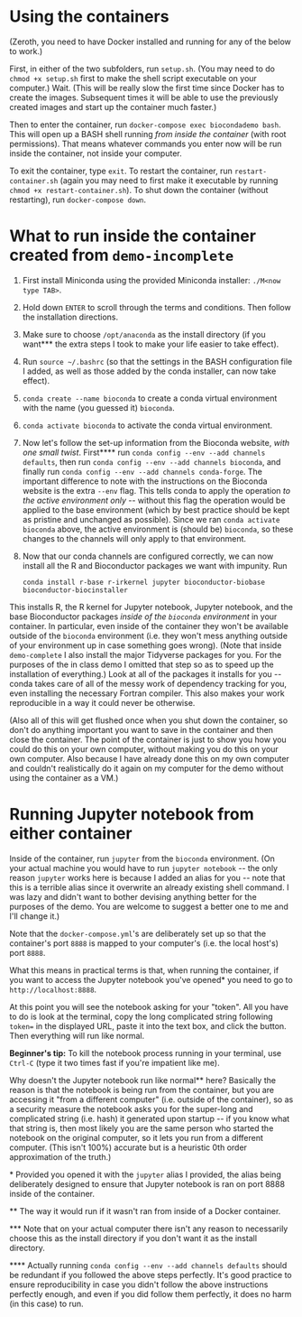 # Using the containers
(Zeroth, you need to have Docker installed and running for any of the below to work.)

First, in either of the two subfolders, run `setup.sh`. (You may need to do `chmod +x setup.sh` first to make the shell script executable on your computer.) Wait. (This will be really slow the first time since Docker has to create the images. Subsequent times it will be able to use the previously created images and start up the container much faster.) 

Then to enter the container, run `docker-compose exec biocondademo bash`. This will open up a BASH shell running _from inside the container_ (with root permissions). That means whatever commands you enter now will be run inside the container, not inside your computer.

To exit the container, type `exit`. To restart the container, run `restart-container.sh` (again you may need to first make it executable by running `chmod +x restart-container.sh`). To shut down the container (without restarting), run `docker-compose down`.

# What to run inside the container created from `demo-incomplete`

1. First install Miniconda using the provided Miniconda installer: `./M<now type TAB>`. 
2. Hold down `ENTER` to scroll through the terms and conditions. Then follow the installation directions.
3. Make sure to choose `/opt/anaconda` as the install directory (if you want\*\*\* the extra steps I took to make your life easier to take effect). 
4. Run `source ~/.bashrc` (so that the settings in the BASH configuration file I added, as well as those added by the conda installer, can now take effect).
5. `conda create --name bioconda` to create a conda virtual environment with the name (you guessed it) `bioconda`.
6. `conda activate bioconda` to activate the conda virtual environment.
7. Now let's follow the set-up information from the Bioconda website, _with one small twist_. First\*\*\*\* run `conda config --env --add channels defaults`, then run `conda config --env --add channels bioconda`, and finally run `conda config --env --add channels conda-forge`. The important difference to note with the instructions on the Bioconda website is the extra `--env` flag. This tells conda to apply the operation _to the active environment only_ -- without this flag the operation would be applied to the base environment (which by best practice should be kept as pristine and unchanged as possible). Since we ran `conda activate bioconda` above, the active environment is (should be) `bioconda`, so these changes to the channels will only apply to that environment.
8. Now that our conda channels are configured correctly, we can now install all the R and Bioconductor packages we want with impunity. Run

    ```
    conda install r-base r-irkernel jupyter bioconductor-biobase bioconductor-biocinstaller
    ```

This installs R, the R kernel for Jupyter notebook, Jupyter notebook, and the base Bioconductor packages _inside of the `bioconda` environment_ in your container. In particular, even inside of the container they won't be available outside of the `bioconda` environment (i.e. they won't mess anything outside of your environment up in case something goes wrong). (Note that inside `demo-complete` I also install the major Tidyverse packages for you. For the purposes of the in class demo I omitted that step so as to speed up the installation of everything.) Look at all of the packages it installs for you -- conda takes care of all of the messy work of dependency tracking for you, even installing the necessary Fortran compiler. This also makes your work reproducible in a way it could never be otherwise.

(Also all of this will get flushed once when you shut down the container, so don't do anything important you want to save in the container and then close the container. The point of the container is just to show you how you could do this on your own computer, without making you do this on your own computer. Also because I have already done this on my own computer and couldn't realistically do it again on my computer for the demo without using the container as a VM.)

# Running Jupyter notebook from either container
Inside of the container, run `jupyter` from the `bioconda` environment. (On your actual machine you would have to run `jupyter notebook` -- the only reason `jupyter` works here is because I added an alias for you -- note that this is a terrible alias since it overwrite an already existing shell command. I was lazy and didn't want to bother devising anything better for the purposes of the demo. You are welcome to suggest a better one to me and I'll change it.)

Note that the `docker-compose.yml`'s are deliberately set up so that the container's port `8888` is mapped to your computer's (i.e. the local host's) port `8888`. 

What this means in practical terms is that, when running the container, if you want to access the Jupyter notebook you've opened\* you need to go to `http://localhost:8888`.

At this point you will see the notebook asking for your "token". All you have to do is look at the terminal, copy the long complicated string following `token=` in the displayed URL, paste it into the text box, and click the button. Then everything will run like normal.

**Beginner's tip:** To kill the notebook process running in your terminal, use `Ctrl-C` (type it two times fast if you're impatient like me).

Why doesn't the Jupyter notebook run like normal\*\* here? Basically the reason is that the notebook is being run from the container, but you are accessing it "from a different computer" (i.e. outside of the container), so as a security measure the notebook asks you for the super-long and complicated string (i.e. hash) it generated upon startup -- if you know what that string is, then most likely you are the same person who started the notebook on the original computer, so it lets you run from a different computer. (This isn't 100\%) accurate but is a heuristic 0th order approximation of the truth.)

\* Provided you opened it with the `jupyter` alias I provided, the alias being deliberately designed to ensure that Jupyter notebook is ran on port 8888 inside of the container.

\*\* The way it would run if it wasn't ran from inside of a Docker container.

\*\*\* Note that on your actual computer there isn't any reason to necessarily choose this as the install directory if you don't want it as the install directory.

\*\*\*\* Actually running `conda config --env --add channels defaults` should be redundant if you followed the above steps perfectly. It's good practice to ensure reproducibility in case you didn't follow the above instructions perfectly enough, and even if you did follow them perfectly, it does no harm (in this case) to run.